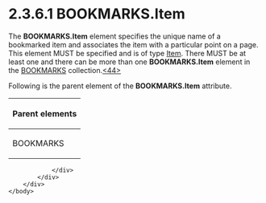 <html dir="LTR" xmlns:mshelp="http://msdn.microsoft.com/mshelp" xmlns:ddue="http://ddue.schemas.microsoft.com/authoring/2003/5" xmlns:xlink="http://www.w3.org/1999/xlink" xmlns:tool="http://www.microsoft.com/tooltip">
    <head>
        <meta http-equiv="Content-Type" content="text/html; CHARSET=utf-8"></meta>
        <meta name="save" content="history"></meta>
        <title>2.3.6.1 BOOKMARKS.Item</title>
        <xml>
            <mshelp:toctitle title="2.3.6.1 BOOKMARKS.Item"></mshelp:toctitle>
            <mshelp:rltitle title="[MS-RGDI]: BOOKMARKS.Item"></mshelp:rltitle>
            <mshelp:keyword index="A" term="346bf031-97ff-4081-8393-e9e975666f8c"></mshelp:keyword>
            <mshelp:attr name="DCSext.ContentType" value="open specification"></mshelp:attr>
            <mshelp:attr name="AssetID" value="346bf031-97ff-4081-8393-e9e975666f8c"></mshelp:attr>
            <mshelp:attr name="TopicType" value="kbRef"></mshelp:attr>
            <mshelp:attr name="DCSext.Title" value="[MS-RGDI]: BOOKMARKS.Item" />
        </xml>
    </head>
    <body>
        <div id="header">
            <h1 class="heading">2.3.6.1 BOOKMARKS.Item</h1>
        </div>
        <div id="mainSection">
            <div id="mainBody">
                <div id="allHistory" class="saveHistory"></div>
                <div id="sectionSection0" class="section" name="collapseableSection">
                    

<p>The <b>BOOKMARKS.Item</b> element specifies the unique name
of a bookmarked item and associates the item with a particular point on a page.
This element MUST be specified and is of type <a href="d9e55a22-e349-488d-b9f2-5656a8e2daea.html">Item</a>. There MUST be at
least one and there can be more than one <b>BOOKMARKS.Item</b> element in the <a href="0ad5154a-e8ed-4fa4-a6d2-100313b0086b.html">BOOKMARKS</a> collection.<a id="Appendix_A_Target_44"></a><a href="5f16d945-e8a0-4cc3-9547-1c8f3e568219.html#Appendix_A_44" aria-label="Product behavior note 44">&lt;44&gt;</a></p>

<p>Following is the parent element of the <b>BOOKMARKS.Item</b>
attribute.</p>

<table>
 <thead>
  <tr>
   <th>
   <p>Parent elements</p>
   </th>
  </tr>
 </thead>
 <tr>
  <td>
  <p>BOOKMARKS</p>
  </td>
 </tr>
</table>


                </div>
            </div>
        </div>
    </body>
</html>